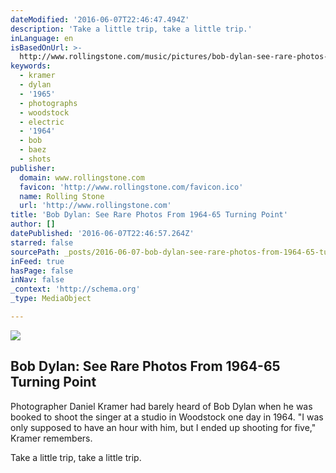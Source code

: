 ```yaml
---
dateModified: '2016-06-07T22:46:47.494Z'
description: 'Take a little trip, take a little trip.'
inLanguage: en
isBasedOnUrl: >-
  http://www.rollingstone.com/music/pictures/bob-dylan-see-rare-photos-from-1964-65-turning-point-20160603
keywords:
  - kramer
  - dylan
  - '1965'
  - photographs
  - woodstock
  - electric
  - '1964'
  - bob
  - baez
  - shots
publisher:
  domain: www.rollingstone.com
  favicon: 'http://www.rollingstone.com/favicon.ico'
  name: Rolling Stone
  url: 'http://www.rollingstone.com'
title: 'Bob Dylan: See Rare Photos From 1964-65 Turning Point'
author: []
datePublished: '2016-06-07T22:46:57.264Z'
starred: false
sourcePath: _posts/2016-06-07-bob-dylan-see-rare-photos-from-1964-65-turning-point.md
inFeed: true
hasPage: false
inNav: false
_context: 'http://schema.org'
_type: MediaObject

---
```

<article style=""><img src="https://s3-us-west-2.amazonaws.com/the-grid-img/p/5ed79304a912d23580cd3033922a9e01de6aa2d3.jpg" /><h1>Bob Dylan: See Rare Photos From 1964-65 Turning Point</h1><p>Photographer Daniel Kramer had barely heard of Bob Dylan when he was booked to shoot the singer at a studio in Woodstock one day in 1964. "I was only supposed to have an hour with him, but I ended up shooting for five," Kramer remembers.</p></article>

Take a little trip, take a little trip.